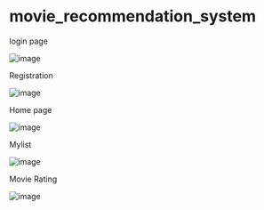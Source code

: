 # movie_recommendation_system

login page

![image](https://user-images.githubusercontent.com/80416542/122774544-e575eb00-d2c6-11eb-919e-e2c381168ca9.png)

Registration

![image](https://user-images.githubusercontent.com/80416542/122775126-72b93f80-d2c7-11eb-8e7b-95303417e2e4.png)

Home page

![image](https://user-images.githubusercontent.com/80416542/122775193-8369b580-d2c7-11eb-897c-c32ef393332c.png)

Mylist

![image](https://user-images.githubusercontent.com/80416542/122775300-9c726680-d2c7-11eb-9406-3b54cf487fc7.png)

Movie Rating

![image](https://user-images.githubusercontent.com/80416542/122776018-57026900-d2c8-11eb-8da9-947567a1b27c.png)





